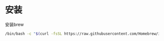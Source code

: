 # 安装

安装brew

```bash
/bin/bash -c "$(curl -fsSL https://raw.githubusercontent.com/Homebrew/install/HEAD/install.sh)"
```
